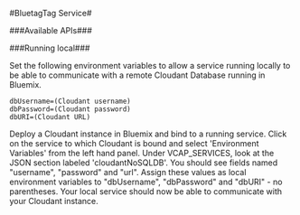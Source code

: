 #BluetagTag Service#

###Available APIs###



###Running local###

Set the following environment variables to allow a service running locally to be able to communicate with a remote Cloudant Database running in Bluemix. 

	dbUsername=(Cloudant username)
	dbPassword=(Cloudant password)
	dbURI=(Cloudant URL)

Deploy a Cloudant instance in Bluemix and bind to a running service. Click on the service to which Cloudant is bound and select 'Environment Variables' from the left hand panel. Under VCAP_SERVICES, look at the JSON section labeled 'cloudantNoSQLDB'. You should see fields named "username", "password" and "url". Assign these values as local environment variables to "dbUsername", "dbPassword" and "dbURI" - no parentheses. Your local service should now be able to communicate with your Cloudant instance.

